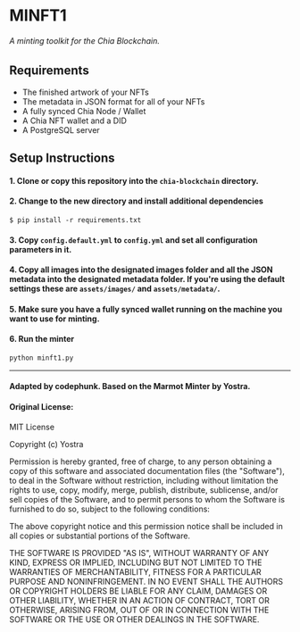 # MINFT1
###### A minting toolkit for the Chia Blockchain.

## Requirements
- The finished artwork of your NFTs
- The metadata in JSON format for all of your NFTs
- A fully synced Chia Node / Wallet
- A Chia NFT wallet and a DID
- A PostgreSQL server

## Setup Instructions

#### 1. Clone or copy this repository into the `chia-blockchain` directory.
#### 2. Change to the new directory and install additional dependencies 
```
$ pip install -r requirements.txt
```

#### 3. Copy `config.default.yml` to `config.yml` and set all configuration parameters in it.

#### 4. Copy all images into the designated images folder and all the JSON metadata into the designated metadata folder. If you're using the default settings these are `assets/images/` and `assets/metadata/`.

#### 5. Make sure you have a fully synced wallet running on the machine you want to use for minting.

#### 6. Run the minter
```python
python minft1.py
```

---

#### Adapted by codephunk. Based on the Marmot Minter by Yostra.

#### Original License:

MIT License

Copyright (c) Yostra

Permission is hereby granted, free of charge, to any person obtaining a copy
of this software and associated documentation files (the "Software"), to deal
in the Software without restriction, including without limitation the rights
to use, copy, modify, merge, publish, distribute, sublicense, and/or sell
copies of the Software, and to permit persons to whom the Software is
furnished to do so, subject to the following conditions:

The above copyright notice and this permission notice shall be included in all
copies or substantial portions of the Software.

THE SOFTWARE IS PROVIDED "AS IS", WITHOUT WARRANTY OF ANY KIND, EXPRESS OR
IMPLIED, INCLUDING BUT NOT LIMITED TO THE WARRANTIES OF MERCHANTABILITY,
FITNESS FOR A PARTICULAR PURPOSE AND NONINFRINGEMENT. IN NO EVENT SHALL THE
AUTHORS OR COPYRIGHT HOLDERS BE LIABLE FOR ANY CLAIM, DAMAGES OR OTHER
LIABILITY, WHETHER IN AN ACTION OF CONTRACT, TORT OR OTHERWISE, ARISING FROM,
OUT OF OR IN CONNECTION WITH THE SOFTWARE OR THE USE OR OTHER DEALINGS IN THE
SOFTWARE.
